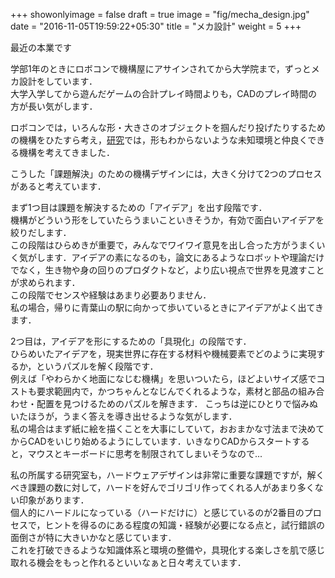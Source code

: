 +++
showonlyimage = false
draft = true
image = "fig/mecha_design.jpg"
date = "2016-11-05T19:59:22+05:30"
title = "メカ設計"
weight = 5
+++

最近の本業です
<!--more-->

学部1年のときにロボコンで機構屋にアサインされてから大学院まで，ずっとメカ設計をしています．\
大学入学してから遊んだゲームの合計プレイ時間よりも，CADのプレイ時間の方が長い気がします．

ロボコンでは，いろんな形・大きさのオブジェクトを掴んだり投げたりするための機構をひたすら考え，[研究](/portfolio/research/)では，形もわからないような未知環境と仲良くできる機構を考えてきました．

こうした「課題解決」のための機構デザインには，大きく分けて2つのプロセスがあると考えています．

まず1つ目は課題を解決するための「アイデア」を出す段階です．\
機構がどういう形をしていたらうまいこといきそうか，有効で面白いアイデアを絞りだします．\
この段階はひらめきが重要で，みんなでワイワイ意見を出し合った方がうまくいく気がします．アイデアの素になるのも，論文にあるようなロボットや理論だけでなく，生き物や身の回りのプロダクトなど，より広い視点で世界を見渡すことが求められます．\
この段階でセンスや経験はあまり必要ありません．\
私の場合，帰りに青葉山の駅に向かって歩いているときにアイデアがよく出てきます．

2つ目は，アイデアを形にするための「具現化」の段階です．\
ひらめいたアイデアを，現実世界に存在する材料や機械要素でどのように実現するか，というパズルを解く段階です．\
例えば「やわらかく地面になじむ機構」を思いついたら，ほどよいサイズ感でコストも要求範囲内で，かつちゃんとなじんでくれるような，素材と部品の組み合わせ・配置を見つけるためのパズルを解きます．
こっちは逆にひとりで悩みぬいたほうが，うまく答えを導き出せるような気がします．\
私の場合はまず紙に絵を描くことを大事にしていて，おおまかな寸法まで決めてからCADをいじり始めるようにしています．いきなりCADからスタートすると，マウスとキーボードに思考を制限されてしまいそうなので...

私の所属する研究室も，ハードウェアデザインは非常に重要な課題ですが，解くべき課題の数に対して，ハードを好んでゴリゴリ作ってくれる人があまり多くない印象があります．\
個人的にハードルになっている（ハードだけに）と感じているのが2番目のプロセスで，ヒントを得るのにある程度の知識・経験が必要になる点と，試行錯誤の面倒さが特に大きいかなと感じています．\
これを打破できるような知識体系と環境の整備や，具現化する楽しさを肌で感じ取れる機会をもっと作れるといいなぁと日々考えています．